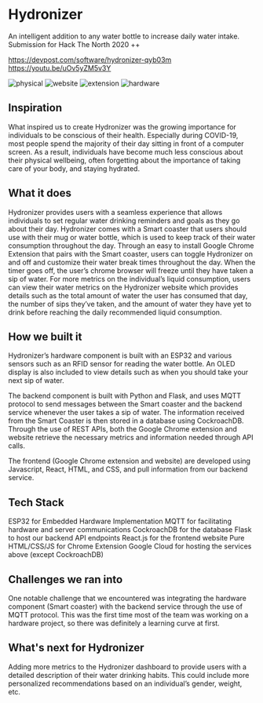 # Hydronizer
An intelligent addition to any water bottle to increase daily water intake.
Submission for Hack The North 2020 ++

https://devpost.com/software/hydronizer-qyb03m
https://youtu.be/uOv5yZM5v3Y

![physical](https://i.imgur.com/3hPBUsF.png "Physical Layout")
![website](https://i.imgur.com/ThGmNJd.jpg "Website")
![extension](https://i.imgur.com/4SULhLe.png "Extension")
![hardware](https://i.imgur.com/bifZerP.jpg "Hardware")

## Inspiration
What inspired us to create Hydronizer was the growing importance for individuals to be conscious of their health. Especially during COVID-19, most people spend the majority of their day sitting in front of a computer screen. As a result, individuals have become much less conscious about their physical wellbeing, often forgetting about the importance of taking care of your body, and staying hydrated.

## What it does
Hydronizer provides users with a seamless experience that allows individuals to set regular water drinking reminders and goals as they go about their day. Hydronizer comes with a Smart coaster that users should use with their mug or water bottle, which is used to keep track of their water consumption throughout the day. Through an easy to install Google Chrome Extension that pairs with the Smart coaster, users can toggle Hydronizer on and off and customize their water break times throughout the day. When the timer goes off, the user’s chrome browser will freeze until they have taken a sip of water. For more metrics on the individual’s liquid consumption, users can view their water metrics on the Hydronizer website which provides details such as the total amount of water the user has consumed that day, the number of sips they’ve taken, and the amount of water they have yet to drink before reaching the daily recommended liquid consumption.

## How we built it
Hydronizer’s hardware component is built with an ESP32 and various sensors such as an RFID sensor for reading the water bottle. An OLED display is also included to view details such as when you should take your next sip of water.

The backend component is built with Python and Flask, and uses MQTT protocol to send messages between the Smart coaster and the backend service whenever the user takes a sip of water. The information received from the Smart Coaster is then stored in a database using CockroachDB. Through the use of REST APIs, both the Google Chrome extension and website retrieve the necessary metrics and information needed through API calls.

The frontend (Google Chrome extension and website) are developed using Javascript, React, HTML, and CSS, and pull information from our backend service.

## Tech Stack
ESP32 for Embedded Hardware Implementation
MQTT for facilitating hardware and server communications
CockroachDB for the database
Flask to host our backend API endpoints
React.js for the frontend website
Pure HTML/CSS/JS for Chrome Extension
Google Cloud for hosting the services above (except CockroachDB)

## Challenges we ran into
One notable challenge that we encountered was integrating the hardware component (Smart coaster) with the backend service through the use of MQTT protocol. This was the first time most of the team was working on a hardware project, so there was definitely a learning curve at first.

## What's next for Hydronizer
Adding more metrics to the Hydronizer dashboard to provide users with a detailed description of their water drinking habits. This could include more personalized recommendations based on an individual’s gender, weight, etc.